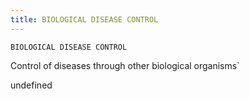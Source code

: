 ```yaml
---
title: BIOLOGICAL DISEASE CONTROL
---
```

`BIOLOGICAL DISEASE CONTROL`

Control of diseases through other biological organisms`

undefined